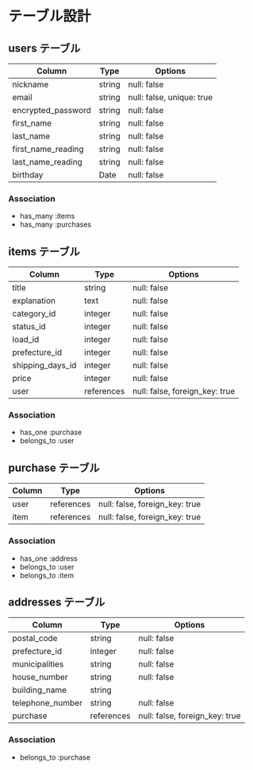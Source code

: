 # テーブル設計

## users テーブル

| Column                  | Type     | Options                   |
| ----------------------- | -------- | ------------------------- |
| nickname                | string   | null: false               |
| email                   | string   | null: false, unique: true |
| encrypted_password      | string   | null: false               |
| first_name              | string   | null: false               |
| last_name               | string   | null: false               |
| first_name_reading      | string   | null: false               |
| last_name_reading       | string   | null: false               |
| birthday                | Date     | null: false               |

### Association

- has_many :items
- has_many :purchases

## items テーブル

| Column           | Type          | Options                        |
| -----------------| ------------- | ------------------------------ |
| title            | string        | null: false                    |
| explanation      | text          | null: false                    |
| category_id      | integer       | null: false                    |
| status_id        | integer       | null: false                    |
| load_id          | integer       | null: false                    |
| prefecture_id    | integer       | null: false                    |
| shipping_days_id | integer       | null: false                    |
| price            | integer       | null: false                    |
| user             | references    | null: false, foreign_key: true |

### Association

- has_one :purchase
- belongs_to :user

## purchase テーブル

| Column            | Type       | Options                        |
| ----------------- | ---------- | ------------------------------ |
| user              | references | null: false, foreign_key: true |
| item              | references | null: false, foreign_key: true |

### Association

- has_one :address
- belongs_to :user
- belongs_to :item

## addresses テーブル

| Column            | Type       | Options                        |
| ----------------- | ---------- | ------------------------------ |
| postal_code       | string     | null: false                    |
| prefecture_id     | integer    | null: false                    |
| municipalities    | string     | null: false                    |
| house_number      | string     | null: false                    |
| building_name     | string     |                                |
| telephone_number  | string     | null: false                    |
| purchase          | references | null: false, foreign_key: true |

### Association

- belongs_to :purchase
